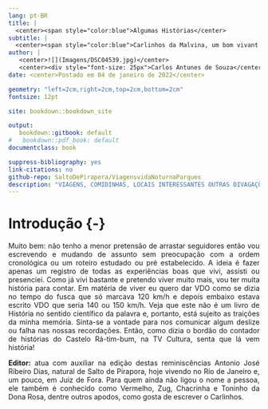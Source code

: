 ```yaml
---
lang: pt-BR
title: |
  <center><span style="color:blue">Algumas Histórias</center> 
subtitle: |
  <center><span style="color:blue">Carlinhos da Malvina, um bom vivant na sua própria definição: viagens, vida noturna, parques, comidas ...</center> 
author: |
   <center>![](Imagens/DSC04539.jpg)</center>
   <center><div style="font-size: 25px">Carlos Antunes de Souza</center></p>
date: <center>Postado em 04 de janeiro de 2022</center>

geometry: "left=2cm,right=2cm,top=2cm,bottom=2cm"
fontsize: 12pt

site: bookdown::bookdown_site

output: 
   bookdown::gitbook: default
#   bookdown::pdf_book: default
documentclass: book

suppress-bibliography: yes
link-citations: no
github-repo: SaltoDePirapora/ViagensvidaNoturnaParques
description: "VIAGENS, COMIDINHAS, LOCAIS INTERESSANTES OUTRAS DIVAGAÇÕES BY CARLINHOS DA MALVINA, UM BOM VIVANT NA SUA PRÓPRIA DEFINIÇÃO"
---
```

# Introdução {-}
<div style="text-align: justify">
Muito bem: não tenho a menor pretensão de arrastar seguidores então vou escrevendo e mudando de assunto sem preocupação com a ordem cronológica ou um roteiro estudado ou pré estabelecido. A ideia é fazer apenas um registro de todas as experiências boas que vivi, assisti ou presenciei. Como já vivi bastante e pretendo viver muito mais, vou ter muita história para contar. Em matéria de viver eu quero dar VDO como se dizia no tempo do fusca que só marcava 120 km/h e depois embaixo estava escrito VDO que seria 140 ou 150 km/h.      
Veja que este não é um livro de História no sentido científico da palavra e, portanto, está sujeito as traições da minha memória. Sinta-se a vontade para nos comunicar algum deslize ou falha nas nossas recordações.     
Então, como dizia o bordão do contador de histórias do Castelo Rá-tim-bum, na TV Cultura, senta que lá vem história!       

**Editor:** atua com auxiliar na edição destas reminiscências Antonio José Ribeiro Dias, natural de Salto de Pirapora, hoje vivendo no Rio de Janeiro e, um pouco, em Juiz de Fora. Para quem ainda não ligou o nome a pessoa, ele também é conhecido como Vermelho, Zug, Chacrinha e Toninho da Dona Rosa, dentre outros apodos, como gosta de escrever o Carlinhos.

